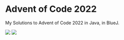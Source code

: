 # Advent of Code 2022

My Solutions to Advent of Code 2022 in Java, in BlueJ. 

![](https://img.shields.io/badge/days%20completed-9-red) ![](https://img.shields.io/badge/stars%20⭐-18-yellow)

